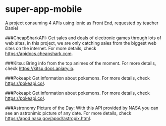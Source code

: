 # super-app-mobile
A project consuming 4 APIs using Ionic as Front End, requested by teacher Daniel

###CheapSharkAPI:
Get sales and deals of electronic games through lots of web sites,
in this project, we are only catching sales from the biggest web sites on the internet.
For more details, check https://apidocs.cheapshark.com.

###Kitsu:
Bring info from the top animes of the moment.
For more details, check https://kitsu.docs.apiary.io.

###Pokeapi:
Get information about pokemons.
For more details, check https://pokeapi.co/.

###Pokeapi:
Get information about pokemons.
For more details, check https://pokeapi.co/.

###Astronomy Picture of the Day:
With this API provided by NASA you can see an astronimic picture of any date.
For more details, check https://apod.nasa.gov/apod/astropix.html.

